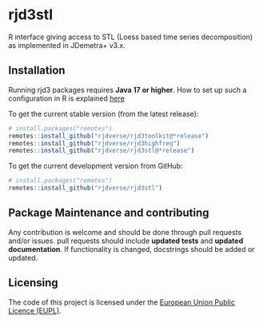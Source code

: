 
<!-- README.md is generated from README.Rmd. Please edit that file -->

# rjd3stl

<!-- badges: start -->
<!-- badges: end -->

R interface giving access to STL (Loess based time series decomposition)
as implemented in JDemetra+ v3.x.

## Installation

Running rjd3 packages requires **Java 17 or higher**. How to set up such
a configuration in R is explained
[here](https://jdemetra-new-documentation.netlify.app/#Rconfig)

To get the current stable version (from the latest release):

``` r
# install.packages("remotes")
remotes::install_github("rjdverse/rjd3toolkit@*release")
remotes::install_github("rjdverse/rjd3highfreq")
remotes::install_github("rjdverse/rjd3stl@*release")
```

To get the current development version from GitHub:

``` r
# install.packages("remotes")
remotes::install_github("rjdverse/rjd3stl")
```

## Package Maintenance and contributing

Any contribution is welcome and should be done through pull requests
and/or issues. pull requests should include **updated tests** and
**updated documentation**. If functionality is changed, docstrings
should be added or updated.

## Licensing

The code of this project is licensed under the [European Union Public
Licence
(EUPL)](https://joinup.ec.europa.eu/collection/eupl/eupl-text-eupl-12).

